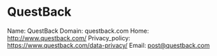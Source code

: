 
# QuestBack

Name: QuestBack
Domain: questback.com
Home: http://www.questback.com/
Privacy_policy: https://www.questback.com/data-privacy/
Email: post@questback.com
